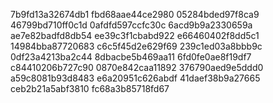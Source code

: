 7b9fd13a32674db1
fbd68aae44ce2980
05284bded97f8ca9
46799bd710ff0c1d
0afdfd597ccfc30c
6acd9b9a2330659a
ae7e82badfd8db54
ee39c3f1cbabd922
e66460402f8dd5c1
14984bba87720683
c6c5f45d2e629f69
239c1ed03a8bbb9c
0df23a4213ba2c44
8dbacbe5b469aa11
6fd0fe0ae8f19df7
c84410206b727c90
0870e842caa11892
376790aed9e5ddd0
a59c8081b93d8483
e6a20951c626abdf
41daef38b9a27665
ceb2b21a5abf3810
fc68a3b85718fd67
